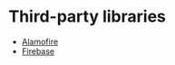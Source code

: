 Third-party libraries
======

* [Alamofire](https://github.com/Alamofire/Alamofire)
* [Firebase](https://www.firebase.com/)

